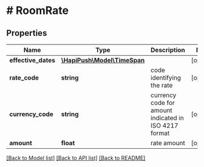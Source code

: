 # # RoomRate

## Properties

Name | Type | Description | Notes
------------ | ------------- | ------------- | -------------
**effective_dates** | [**\HapiPush\Model\TimeSpan**](TimeSpan.md) |  | [optional] 
**rate_code** | **string** | code identifying the rate | [optional] 
**currency_code** | **string** | currency code for amount indicated in ISO 4217 format | [optional] 
**amount** | **float** | rate amount | [optional] 

[[Back to Model list]](../../README.md#documentation-for-models) [[Back to API list]](../../README.md#documentation-for-api-endpoints) [[Back to README]](../../README.md)


